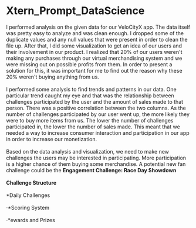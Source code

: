 # Xtern_Prompt_DataScience

  I performed analysis on the given data for our VeloCityX app. The data itself was pretty easy to analyze and was clean enough. I dropped some of the duplicate values and any null values that were present in order to clean the file up. After that, I did some visualization to get an idea of our users and their involvement in our product. I realized that 20% of our users weren't making any purchases through our virtual merchandising system and we were missing out on possible profits from them. In order to present a solution for this, it was important for me to find out the reason why these 20% weren't buying anything from us. <br /> <br />
  I performed some analysis to find trends and patterns in our data. One particular trend caught my eye and that was the relationship between challenges participated by the user and the amount of sales made to that person. There was a positive correlation between the two columns. As the number of challenges participated by our user went up, the more likely they were to buy more items from us. The lower the number of challenges participated in, the lower the number of sales made. This meant that we needed a way to increase consumer interaction and participation in our app in order to increase our monetization. <br /> <br />
  Based on the data analysis and visualization, we need to make new challenges the users may be interested in participating. More participation is a higher chance of them buying some merchandise. A potential new fan challenge could be the **Engagement Challenge: Race Day Showdown** <br /> <br />
  **Challenge Structure** <br /> <br />
  *Daily Challenges <br /> <br />
⋅*Scoring System <br /> <br />
⋅*ewards and Prizes <br /> <br />
